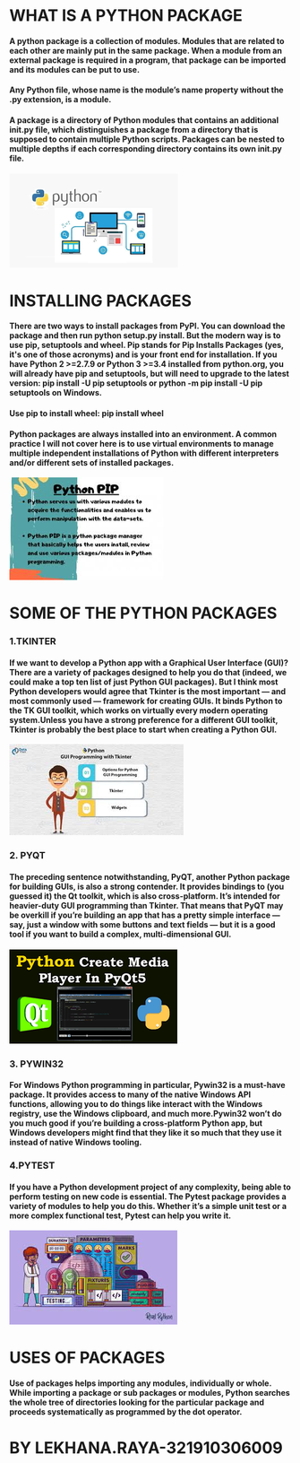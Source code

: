 # WHAT IS A PYTHON PACKAGE
#### A python package is a collection of modules. Modules that are related to each other are mainly put in the same package. When a module from an external package is required in a program, that package can be imported and its modules can be put to use.

#### Any Python file, whose name is the module’s name property without the .py extension, is a module.

#### A package is a directory of Python modules that contains an additional __init__.py file, which distinguishes a package from a directory that is supposed to contain multiple Python scripts. Packages can be nested to multiple depths if each corresponding directory contains its own __init__.py file.

![](python.png)


# INSTALLING  PACKAGES
#### There are two ways to install packages from PyPI. You can download the package and then run python setup.py install. But the modern way is to use pip, setuptools and wheel. Pip stands for Pip Installs Packages (yes, it's one of those acronyms) and is your front end for installation. If you have Python 2 >=2.7.9 or Python 3 >=3.4 installed from python.org, you will already have pip and setuptools, but will need to upgrade to the latest version: pip install -U pip setuptools or python -m pip install -U pip setuptools on Windows.
#### Use pip to install wheel: pip install wheel
#### Python packages are always installed into an environment. A common practice I will not cover here is to use virtual environments to manage multiple independent installations of Python with different interpreters and/or different sets of installed packages.

![](pip.jpg)

# SOME OF THE PYTHON PACKAGES

### 1.TKINTER 

#### If we  want to develop a Python app with a Graphical User Interface (GUI)? There are a variety of packages designed to help you do that (indeed, we could make a top ten list of just Python GUI packages). But I think most Python developers would agree that Tkinter is the most important — and most commonly used — framework for creating GUIs. It binds Python to the TK GUI toolkit, which works on virtually every modern operating system.Unless you have a strong preference for a different GUI toolkit, Tkinter is probably the best place to start when creating a Python GUI.


![](tinkter.jpg)

### 2.  PYQT

#### The preceding sentence notwithstanding, PyQT, another Python package for building GUIs, is also a strong contender. It provides bindings to (you guessed it) the Qt toolkit, which is also cross-platform. It’s intended for heavier-duty GUI programming than Tkinter. That means that PyQT may be overkill if you’re building an app that has a pretty simple interface — say, just a window with some buttons and text fields — but it is a good tool if you want to build a complex, multi-dimensional GUI.


![](pyqt.png)

### 3. PYWIN32

#### For Windows Python programming in particular, Pywin32 is a must-have package. It provides access to many of the native Windows API functions, allowing you to do things like interact with the Windows registry, use the Windows clipboard, and much more.Pywin32 won’t do you much good if you’re building a cross-platform Python app, but Windows developers might find that they like it so much that they use it instead of native Windows tooling.

### 4.PYTEST

#### If you have a Python development project of any complexity, being able to perform testing on new code is essential. The Pytest package provides a variety of modules to help you do this. Whether it’s a simple unit test or a more complex functional test, Pytest can help you write it.


![](pytest.jpg)

# USES OF PACKAGES

#### Use of packages helps importing any modules, individually or whole. While importing a package or sub packages or modules, Python searches the whole tree of directories looking for the particular package and proceeds systematically as programmed by the dot operator.


# BY LEKHANA.RAYA-321910306009



